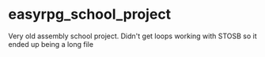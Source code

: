 # easyrpg_school_project

Very old assembly school project. Didn't get loops working with STOSB so it ended up being a long file
